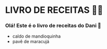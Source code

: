 # LIVRO DE RECEITAS :man_cook:

### Olá! Este é o livro de receitas do Dani :wave:

- caldo de mandioquinha
- pavê de maracujá
